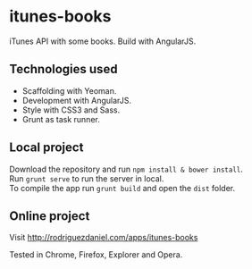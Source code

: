 # itunes-books

iTunes API with some books. Build with AngularJS.

## Technologies used

- Scaffolding with Yeoman.
- Development with AngularJS.
- Style with CSS3 and Sass.
- Grunt as task runner.

## Local project

Download the repository and run `npm install & bower install`.<br>
Run `grunt serve` to run the server in local.<br>
To compile the app run `grunt build` and open the `dist` folder.

## Online project

Visit http://rodriguezdaniel.com/apps/itunes-books
 <p>
 
Tested in Chrome, Firefox, Explorer and Opera.
